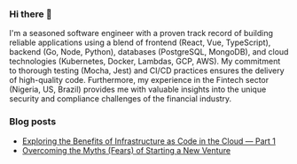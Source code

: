 ### Hi there 👋

I'm a seasoned software engineer with a proven track record of building reliable applications using a blend of frontend (React, Vue, TypeScript), backend (Go, Node, Python), databases (PostgreSQL, MongoDB), and cloud technologies (Kubernetes, Docker, Lambdas, GCP, AWS).  My commitment to thorough testing (Mocha, Jest) and CI/CD practices ensures the delivery of high-quality code.  Furthermore, my experience in the Fintech sector (Nigeria, US, Brazil) provides me with valuable insights into the unique security and compliance challenges of the financial industry.

### Blog posts

- [Exploring the Benefits of Infrastructure as Code in the Cloud — Part 1](https://blog.cuesoft.io/exploring-the-benefits-of-infrastructure-as-code-in-the-cloud-part-1-1bc03b358e15)
- [Overcoming the Myths (Fears) of Starting a New Venture](https://blog.cuesoft.io/overcoming-the-myths-of-starting-a-new-venture-f2a80a17ab86)

<!--
**hibeekaey/hibeekaey** is a ✨ _special_ ✨ repository because its `README.md` (this file) appears on your GitHub profile.

Here are some ideas to get you started:

- 🔭 I’m currently working on ...
- 🌱 I’m currently learning ...
- 👯 I’m looking to collaborate on ...
- 🤔 I’m looking for help with ...
- 💬 Ask me about ...
- 📫 How to reach me: ...
- 😄 Pronouns: ...
- ⚡ Fun fact: ...
-->

